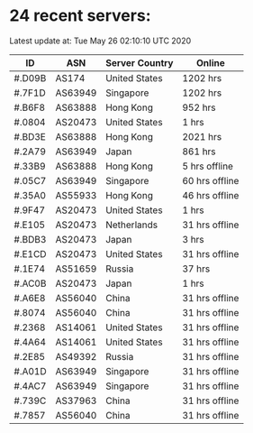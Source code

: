 # 24 recent servers:

Latest update at: Tue May 26 02:10:10 UTC 2020

| ID | ASN | Server Country | Online |
| -- | --- | -------------- | ------ |
| #.D09B | AS174 | United States | 1202 hrs |
| #.7F1D | AS63949 | Singapore | 1202 hrs |
| #.B6F8 | AS63888 | Hong Kong | 952 hrs |
| #.0804 | AS20473 | United States | 1 hrs |
| #.BD3E | AS63888 | Hong Kong | 2021 hrs |
| #.2A79 | AS63949 | Japan | 861 hrs |
| #.33B9 | AS63888 | Hong Kong | 5 hrs offline |
| #.05C7 | AS63949 | Singapore | 60 hrs offline |
| #.35A0 | AS55933 | Hong Kong | 46 hrs offline |
| #.9F47 | AS20473 | United States | 1 hrs |
| #.E105 | AS20473 | Netherlands | 31 hrs offline |
| #.BDB3 | AS20473 | Japan | 3 hrs |
| #.E1CD | AS20473 | United States | 31 hrs offline |
| #.1E74 | AS51659 | Russia | 37 hrs |
| #.AC0B | AS20473 | Japan | 1 hrs |
| #.A6E8 | AS56040 | China | 31 hrs offline |
| #.8074 | AS56040 | China | 31 hrs offline |
| #.2368 | AS14061 | United States | 31 hrs offline |
| #.4A64 | AS14061 | United States | 31 hrs offline |
| #.2E85 | AS49392 | Russia | 31 hrs offline |
| #.A01D | AS63949 | Singapore | 31 hrs offline |
| #.4AC7 | AS63949 | Singapore | 31 hrs offline |
| #.739C | AS37963 | China | 31 hrs offline |
| #.7857 | AS56040 | China | 31 hrs offline |

